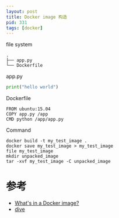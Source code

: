 ```yaml
---
layout: post
title: Docker image 构造
pid: 331
tags: [docker]
---
```


file system

```shell
.
├── app.py
└── Dockerfile
```

app.py

```py
print("hello world")
```

Dockerfile

```shell
FROM ubuntu:15.04
COPY app.py /app
CMD python /app/app.py
```

Command

```shell
docker build -t my_test_image .
docker save my_test_image > my_test_image
file my_test_image
mkdir unpacked_image
tar -xvf my_test_image -C unpacked_image
```





# 参考

+ [What's in a Docker image?](https://cameronlonsdale.com/2018/11/26/whats-in-a-docker-image/)
+ [dive](https://github.com/wagoodman/dive)